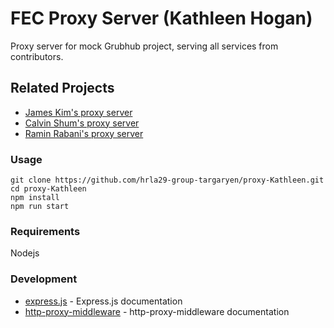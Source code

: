 # FEC Proxy Server (Kathleen Hogan)

Proxy server for mock Grubhub project, serving all services from contributors.

## Related Projects

* [James Kim's proxy server](https://github.com/hrla29-group-targaryen/proxy-James)
* [Calvin Shum's proxy server](https://github.com/hrla29-group-targaryen/proxy-Calvin)
* [Ramin Rabani's proxy server](https://github.com/hrla29-group-targaryen/proxy-Ramin)

### Usage

```
git clone https://github.com/hrla29-group-targaryen/proxy-Kathleen.git
cd proxy-Kathleen
npm install
npm run start
```

### Requirements

Nodejs

### Development

* [express.js](https://www.npmjs.com/package/express) - Express.js documentation
* [http-proxy-middleware](https://www.npmjs.com/package/http-proxy-middleware) - http-proxy-middleware documentation